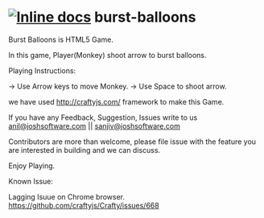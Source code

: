 [![Inline docs](http://inch-ci.org/github/anilmaurya/burst-balloons.png?branch=master)](http://inch-ci.org/github/anilmaurya/burst-balloons)
burst-balloons
=============

Burst Balloons is HTML5 Game. 

In this game, Player(Monkey) shoot arrow to burst balloons.

Playing Instructions:

-> Use Arrow keys to move Monkey.
-> Use Space to shoot arrow.

we have used http://craftyjs.com/ framework to make this Game.

If you have any Feedback, Suggestion, Issues write to us anil@joshsoftware.com || sanjiv@joshsoftware.com

Contributors are more than welcome, please file issue with the feature you are interested in building and we can discuss.


Enjoy Playing.

Known Issue:

Lagging Isuue on Chrome browser.
https://github.com/craftyjs/Crafty/issues/668
